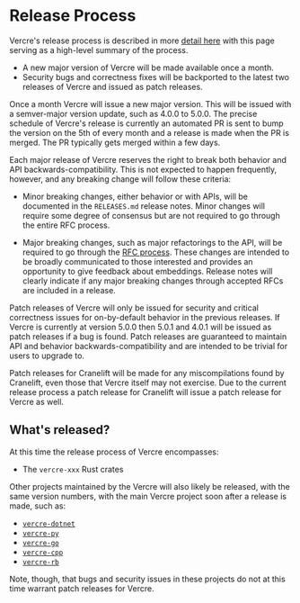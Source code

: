 # Release Process

Vercre's release process is described in more  [detail here](../contributing/maintainer-guidelines/release-process.md)
with this page serving as a high-level summary of the process.

* A new major version of Vercre will be made available once a month.
* Security bugs and correctness fixes will be backported to the latest two
  releases of Vercre and issued as patch releases.

Once a month Vercre will issue a new major version. This will be issued with a
semver-major version update, such as 4.0.0 to 5.0.0. The precise schedule of
Vercre's release is currently an automated PR is sent to bump the version on
the 5th of every month and a release is made when the PR is merged. The PR
typically gets merged within a few days.

Each major release of Vercre reserves the right to break both behavior and API
backwards-compatibility. This is not expected to happen frequently, however, and
any breaking change will follow these criteria:

* Minor breaking changes, either behavior or with APIs, will be documented in
  the `RELEASES.md` release notes. Minor changes will require some degree of
  consensus but are not required to go through the entire RFC process.

* Major breaking changes, such as major refactorings to the API, will be
  required to go through the [RFC process]. These changes are intended to be
  broadly communicated to those interested and provides an opportunity to give
  feedback about embeddings. Release notes will clearly indicate if any major
  breaking changes through accepted RFCs are included in a release.

Patch releases of Vercre will only be issued for security and critical
correctness issues for on-by-default behavior in the previous releases. If
Vercre is currently at version 5.0.0 then 5.0.1 and 4.0.1 will be issued as
patch releases if a bug is found. Patch releases are guaranteed to maintain API
and behavior backwards-compatibility and are intended to be trivial for users to
upgrade to.

Patch releases for Cranelift will be made for any miscompilations found by
Cranelift, even those that Vercre itself may not exercise. Due to the current
release process a patch release for Cranelift will issue a patch release for
Vercre as well.

## What's released?

At this time the release process of Vercre encompasses:

* The `vercre-xxx` Rust crates

<div class="hidden">
Other projects maintained by the Vercre will also likely be released,
with the same version numbers, with the main Vercre project soon after a
release is made, such as:

* [`vercre-dotnet`](https://github.com/bytecodealliance/vercre-dotnet)
* [`vercre-py`](https://github.com/bytecodealliance/vercre-py)
* [`vercre-go`](https://github.com/bytecodealliance/vercre-go)
* [`vercre-cpp`](https://github.com/bytecodealliance/vercre-cpp)
* [`vercre-rb`](https://github.com/bytecodealliance/vercre-rb)

Note, though, that bugs and security issues in these projects do not at this
time warrant patch releases for Vercre.
</div>

[RFC process]: https://github.com/vercre/rfcs

